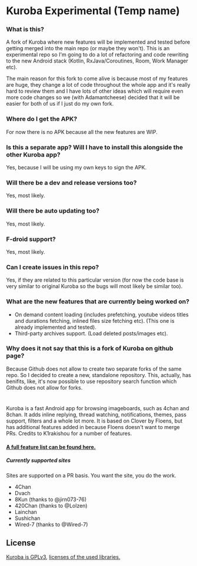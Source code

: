 
# Kuroba Experimental (Temp name)

### What is this?
A fork of Kuroba where new features will be implemented and tested before getting merged into the main repo (or maybe 
they won't).
This is an experimental repo so I'm going to do a lot of refactoring and code rewriting to the new Android stack 
(Kotlin, RxJava/Coroutines, Room, Work Manager etc).

The main reason for this fork to come alive is because most of my features are huge, they change a lot of code throughout
the whole app and it's really hard to review them and I have lots of other ideas which will require even more code changes
 so we (with Adamantcheese) decided that it will be easier for both of us if I just do my own fork. 
 
### Where do I get the APK?
For now there is no APK because all the new features are WIP.

### Is this a separate app? Will I have to install this alongside the other Kuroba app?
Yes, because I will be using my own keys to sign the APK.

### Will there be a dev and release versions too?
Yes, most likely.

### Will there be auto updating too?
Yes, most likely.

### F-droid support?
Yes, most likely.

### Can I create issues in this repo?
Yes, if they are related to this particular version (for now the code base is very similar to original Kuroba so the 
bugs will most likely be similar too).

### What are the new features that are currently being worked on?
- On demand content loading (includes prefetching, youtube videos titles and durations fetching, inlined files size fetching 
etc). (This one is already implemented and tested).
- Third-party archives support. (Load deleted posts/images etc).

### Why does it not say that this is a fork of Kuroba on github page?
Because Github does not allow to create two separate forks of the same repo. So I decided to create a new, standalone
 repository. This, actually, has benifits, like, it's now possible to use repository search function which Github does
 not allow for forks.

# 

Kuroba is a fast Android app for browsing imageboards, such as 4chan and 8chan. It adds inline replying, thread watching, notifications, themes, pass support, filters and a whole lot more. It is based on Clover by Floens, but has additional features added in because Floens doesn't want to merge PRs. Credits to K1rakishou for a number of features.
#### [A full feature list can be found here.](https://gist.github.com/Adamantcheese/0c15a36ab983e7829f91f1248ab28844)

##### Currently supported sites
Sites are supported on a PR basis. You want the site, you do the work.
- 4Chan
- Dvach
- 8Kun (thanks to @jirn073-76)
- 420Chan (thanks to @Lolzen)
- Lainchan
- Sushichan
- Wired-7 (thanks to @Wired-7)

## License
[Kuroba is GPLv3](https://github.com/Adamantcheese/Kuroba/blob/multi-feature/COPYING.txt), [licenses of the used libraries.](https://github.com/Adamantcheese/Kuroba/blob/multi-feature/Kuroba/app/src/main/assets/html/licenses.html)
